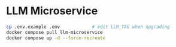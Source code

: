 # LLM Microservice

```bash
cp .env.example .env            # edit LLM_TAG when upgrading
docker compose pull llm-microservice
docker compose up -d --force-recreate
```
